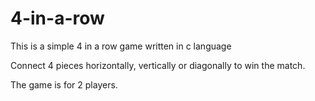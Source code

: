 # 4-in-a-row
This is a simple 4 in a row game written in c language


Connect 4 pieces horizontally, vertically or diagonally to win the match.

The game is for 2 players.
